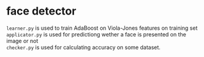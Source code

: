 # face detector

`learner.py` is used to train AdaBoost on Viola-Jones features on training set \
`applicator.py` is used for predictiong wether a face is presented on the image or not \
`checker.py` is used for calculating accuracy on some dataset.
